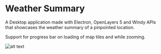 # Weather Summary

A Desktop application made with Electron, OpenLayers 5 and Windy APIs that showcases the weather summary of a pinpointed location.

Support for progress bar on loading of map tiles and while zooming.

![alt text](img/weathersummary.gif "Weather Summary on Linux")